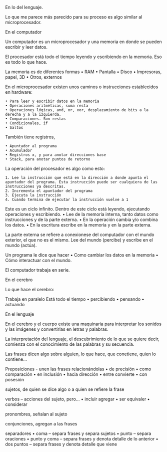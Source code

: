 En lo del lenguaje. 

Lo que me parece más parecido para su proceso es algo similar al microprocesador.

En el computador

Un computador es un microprocesador y una memoria en donde se pueden escribir y leer datos.

El procesador está todo el tiempo leyendo y escribiendo en la memoria. Eso es todo lo que hace.

La memoria es de diferentes formas
    • RAM
    • Pantalla
    • Disco
    • Impresoras, papel, 3D
    • Otros, externos

En el microprocesador existen unos caminos o instrucciones establecidos en hardware:

    • Para leer y escribir datos en la memoria
    • Operaciones aritméticas, suma resta
    • Operaciones lógicas, and, or, xor, desplazamiento de bits a la derecha y a la izquierda.
    • Comparaciones. Son restas
    • Condicionales, if
    • Saltos

También tiene registros,

    • Apuntador al programa
    • Acumulador
    • Registros x, y para anotar direcciones base
    • Stack, para anotar puntos de retorno


La operación del procesador es algo como esto:

    1. Lee la instrucción que está en la dirección a donde apunta el apuntador del programa. Esta instrucción puede ser cualquiera de las instrucciones ya descritas.
    2. Incrementa el apuntador del programa
    3. Ejecuta la instrucción
    4. Cuando termina de ejecutar la instrucción vuelve a 1

Este es un ciclo infinito. Dentro de este ciclo está leyendo, ejecutando operaciones  y escribiendo. 
    • Lee de la memoria interna, tanto datos como instrucciones y de la parte externa. 
    • En la operación cambia y/o combina los datos. 
    • En la escritura escribe en la memoria y en la parte externa.

La parte externa se refiere a conexionese del computador con el mundo exterior, el que no es el mismo. Lee del mundo (percibe) y escribe en el mundo (actúa).

Un programa le dice que hacer
    • Como cambiar los datos en la memoria
    • Cómo interactuar con el mundo.

El computador trabaja en serie.

En el cerebro

Lo que hace el cerebro:

Trabaja en paralelo
Está todo el tiempo 
    • percibiendo
    • pensando
    • actuando



En el lenguaje

En el cerebro y el cuerpo existe una maquinaria para interpretar los sonidos y las imágenes y convertirlas en letras y palabras.

La interpretación del lenguaje, el descubrimiento de lo que se quiere decir, comienza con el conocimiento de las palabras y su secuencia.

Las frases dicen algo sobre alguien, lo que hace, que conetiene, quien lo contiene…

Preposiciones - unen las frases relacionándolas
    • de		precisión
    • como		comparación
    • en		inclusión
    • hacia		dirección
    • entre		convierte
    • con		posesión

sujetos, de quien se dice algo o a quien se refiere la frase

verbos – acciones del sujeto, pero...
    • incluir	agregar
    • ser		equivaler
    • considerar 
      
pronombres, señalan al sujeto

conjunciones, agregan a las frases

separadores
    • coma – separa frases y separa sujetos
    • punto – separa oraciones
    • punto y coma – separa frases y denota detalle de lo anterior
    • dos puntos – separa frases y denota detalle que viene
